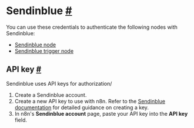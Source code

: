 


 Sendinblue
 [#](#sendinblue "Permanent link")
===============================================



 You can use these credentials to authenticate the following nodes with Sendinblue:
 


* [Sendinblue node](/integrations/builtin/app-nodes/n8n-nodes-base.sendinblue/)
* [Sendinblue trigger node](/integrations/builtin/trigger-nodes/n8n-nodes-base.sendinbluetrigger/)



 API key
 [#](#api-key "Permanent link")
-----------------------------------------



 Sendinblue uses API keys for authorization/
 


1. Create a Sendinblue account.
2. Create a new API key to use with n8n. Refer to the
 [Sendinblue documentation](https://developers.sendinblue.com/docs) 
 for detailed guidance on creating a key.
3. In n8n's
 **Sendinblue account** 
 page, paste your API key into the
 **API key** 
 field.




